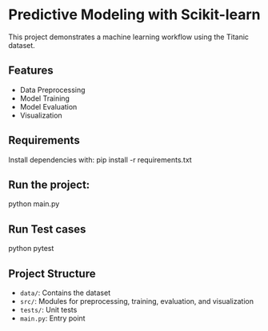 # Predictive Modeling with Scikit-learn

This project demonstrates a machine learning workflow using the Titanic dataset.

## Features
- Data Preprocessing
- Model Training
- Model Evaluation
- Visualization

## Requirements
Install dependencies with:
pip install -r requirements.txt

## Run the project:
python main.py

## Run Test cases
python pytest

## Project Structure
- `data/`: Contains the dataset
- `src/`: Modules for preprocessing, training, evaluation, and visualization
- `tests/`: Unit tests
- `main.py`: Entry point
